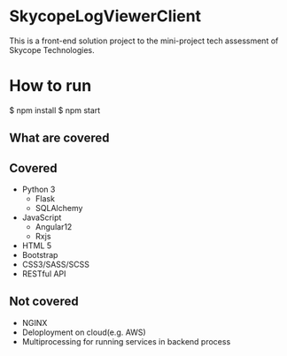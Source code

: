# SkycopeLogViewerClient

This is a front-end solution project to the mini-project tech assessment of Skycope Technologies.

# How to run

$ npm install
$ npm start

## What are covered
## Covered
- Python 3
    - Flask
    - SQLAlchemy
- JavaScript
    - Angular12
    - Rxjs
- HTML 5
- Bootstrap
- CSS3/SASS/SCSS
- RESTful API

## Not covered

- NGINX
- Deloployment on cloud(e.g. AWS)
- Multiprocessing for running services in backend process